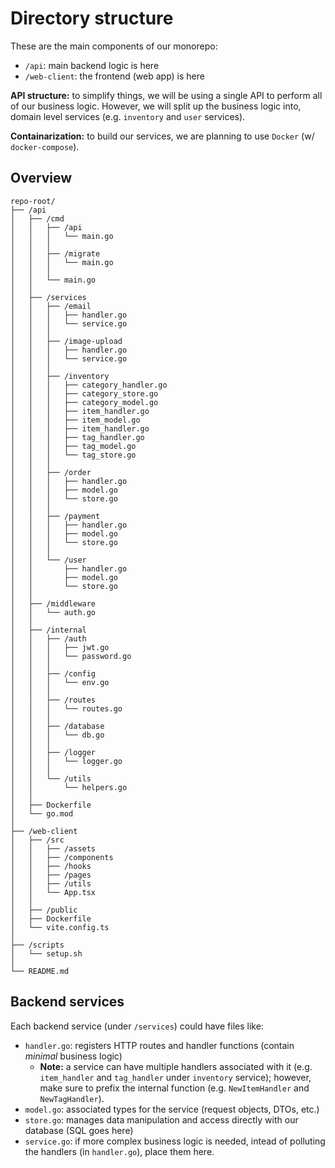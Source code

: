# Directory structure

These are the main components of our monorepo:

- `/api`: main backend logic is here
- `/web-client`: the frontend (web app) is here

**API structure:** to simplify things, we will be using a single API to perform all of our business logic. However, we will split up the business logic into, domain level services (e.g. `inventory` and `user` services).

**Containarization:** to build our services, we are planning to use `Docker` (w/ `docker-compose`).

## Overview

```plaintext
repo-root/
├── /api
│   ├── /cmd
│   │   ├── /api
│   │   │   └── main.go
│   │   │
│   │   ├── /migrate
│   │   │   └── main.go
│   │   │
│   │   └── main.go
│   │
│   ├── /services
│   │   ├── /email
│   │   │   ├── handler.go
│   │   │   └── service.go
│   │   │
│   │   ├── /image-upload
│   │   │   ├── handler.go
│   │   │   └── service.go
│   │   │
│   │   ├── /inventory
│   │   │   ├── category_handler.go
│   │   │   ├── category_store.go
│   │   │   ├── category_model.go
│   │   │   ├── item_handler.go
│   │   │   ├── item_model.go
│   │   │   ├── item_handler.go
│   │   │   ├── tag_handler.go
│   │   │   ├── tag_model.go
│   │   │   └── tag_store.go
│   │   │
│   │   ├── /order
│   │   │   ├── handler.go
│   │   │   ├── model.go
│   │   │   └── store.go
│   │   │
│   │   ├── /payment
│   │   │   ├── handler.go
│   │   │   ├── model.go
│   │   │   └── store.go
│   │   │
│   │   └── /user
│   │       ├── handler.go
│   │       ├── model.go
│   │       └── store.go
│   │
│   ├── /middleware
│   │   └── auth.go
│   │
│   ├── /internal
│   │   ├── /auth
│   │   │   ├── jwt.go
│   │   │   └── password.go
│   │   │
│   │   ├── /config
│   │   │   └── env.go
│   │   │
│   │   ├── /routes
│   │   │   └── routes.go
│   │   │
│   │   ├── /database
│   │   │   └── db.go
│   │   │
│   │   ├── /logger
│   │   │   └── logger.go
│   │   │
│   │   └── /utils
│   │       └── helpers.go
│   │
│   ├── Dockerfile
│   └── go.mod
│
├── /web-client
│   ├── /src
│   │   ├── /assets
│   │   ├── /components
│   │   ├── /hooks
│   │   ├── /pages
│   │   ├── /utils
│   │   └── App.tsx
│   │
│   ├── /public
│   ├── Dockerfile
│   └── vite.config.ts
│
├── /scripts
│   └── setup.sh
│
└── README.md
```

## Backend services

Each backend service (under `/services`) could have files like:

- `handler.go`: registers HTTP routes and handler functions (contain _minimal_ business logic)
  - **Note:** a service can have multiple handlers associated with it (e.g. `item_handler` and `tag_handler` under `inventory` service); however, make sure to prefix the internal function (e.g. `NewItemHandler` and `NewTagHandler`).
- `model.go`: associated types for the service (request objects, DTOs, etc.)
- `store.go`: manages data manipulation and access directly with our database (SQL goes here)
- `service.go`: if more complex business logic is needed, intead of polluting the handlers (in `handler.go`), place them here.
